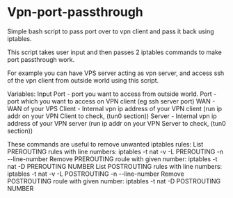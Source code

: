 # Vpn-port-passthrough
Simple bash script to pass port over to vpn client and pass it back using iptables.

This script takes user input and then passes 2 iptables commands to make port passthrough work. 

For example you can have VPS server acting as vpn server, and access ssh of the vpn client from outside world using this script.

Variables:
Input Port - port you want to access from outside world.
Port - port which you want to access on VPN client (eg ssh server port)
WAN - WAN of your VPS
Client - Internal vpn ip address of your VPN client (run ip addr on your VPN Client to check, (tun0 section))
Server - Internal vpn ip address of your VPN server (run ip addr on your VPN Server to check, (tun0 section))

These commands are useful to remove unwanted iptables rules:
List PREROUTING rules with line numbers:    iptables -t nat -v -L PREROUTING -n --line-number
Remove PREROUTING roule with given number:  iptables -t nat -D PREROUTING NUMBER
List POSTROUTING rules with line numbers:   iptables -t nat -v -L POSTROUTING -n --line-number
Remove POSTROUTING roule with given number: iptables -t nat -D POSTROUTING NUMBER
